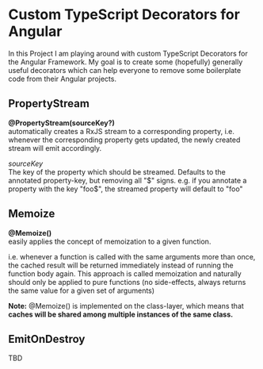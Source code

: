 # Custom TypeScript Decorators for Angular

In this Project I am playing around with custom TypeScript Decorators for the Angular Framework. My goal is to create some (hopefully) generally useful decorators which can help everyone to remove some boilerplate code from their Angular projects.

## PropertyStream

<b>@PropertyStream(sourceKey?)</b><br>
automatically creates a RxJS stream to a corresponding property,
i.e. whenever the corresponding property gets updated, the newly created stream will emit accordingly.

<i>sourceKey</i><br>
The key of the property which should be streamed. Defaults to the annotated property-key, but removing all "$" signs.
e.g. if you annotate a property with the key "foo$", the streamed property will default to "foo"

## Memoize

<b>@Memoize()</b><br>
easily applies the concept of memoization to a given function.

i.e. whenever a function is called with the same arguments more than once, the cached result will be returned immediately instead of
running the function body again.
This approach is called memoization and naturally should only be applied to pure functions (no side-effects, always returns the same 
value for a given set of arguments)

<b>Note:</b> @Memoize() is implemented on the class-layer, which means that <b>caches will be shared among multiple instances of the same class.</b>

## EmitOnDestroy

TBD
